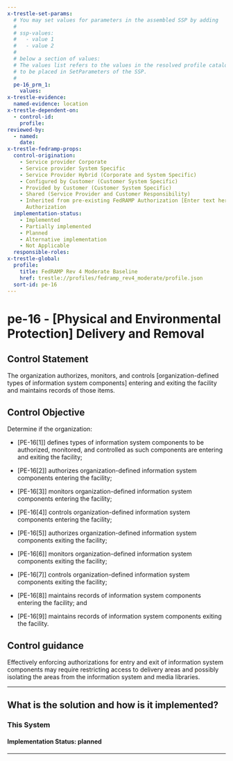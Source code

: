 ```yaml
---
x-trestle-set-params:
  # You may set values for parameters in the assembled SSP by adding
  #
  # ssp-values:
  #   - value 1
  #   - value 2
  #
  # below a section of values:
  # The values list refers to the values in the resolved profile catalog, and the ssp-values represent new values
  # to be placed in SetParameters of the SSP.
  #
  pe-16_prm_1:
    values:
x-trestle-evidence:
  named-evidence: location
x-trestle-dependent-on:
  - control-id:
    profile:
reviewed-by:
  - named:
    date:
x-trestle-fedramp-props:
  control-origination:
    - Service provider Corporate
    - Service provider System Specific
    - Service Provider Hybrid (Corporate and System Specific)
    - Configured by Customer (Customer System Specific)
    - Provided by Customer (Customer System Specific)
    - Shared (Service Provider and Customer Responsibility)
    - Inherited from pre-existing FedRAMP Authorization [Enter text here], Date of
      Authorization
  implementation-status:
    - Implemented
    - Partially implemented
    - Planned
    - Alternative implementation
    - Not Applicable
  responsible-roles:
x-trestle-global:
  profile:
    title: FedRAMP Rev 4 Moderate Baseline
    href: trestle://profiles/fedramp_rev4_moderate/profile.json
  sort-id: pe-16
---
```


# pe-16 - \[Physical and Environmental Protection\] Delivery and Removal

## Control Statement

The organization authorizes, monitors, and controls [organization-defined types of information system components] entering and exiting the facility and maintains records of those items.

## Control Objective

Determine if the organization:

- \[PE-16[1]\] defines types of information system components to be authorized, monitored, and controlled as such components are entering and exiting the facility;

- \[PE-16[2]\] authorizes organization-defined information system components entering the facility;

- \[PE-16[3]\] monitors organization-defined information system components entering the facility;

- \[PE-16[4]\] controls organization-defined information system components entering the facility;

- \[PE-16[5]\] authorizes organization-defined information system components exiting the facility;

- \[PE-16[6]\] monitors organization-defined information system components exiting the facility;

- \[PE-16[7]\] controls organization-defined information system components exiting the facility;

- \[PE-16[8]\] maintains records of information system components entering the facility; and

- \[PE-16[9]\] maintains records of information system components exiting the facility.

## Control guidance

Effectively enforcing authorizations for entry and exit of information system components may require restricting access to delivery areas and possibly isolating the areas from the information system and media libraries.

______________________________________________________________________

## What is the solution and how is it implemented?

<!-- For implementation status enter one of: implemented, partial, planned, alternative, not-applicable -->

<!-- Note that the list of rules under ### Rules: is read-only and changes will not be captured after assembly to JSON -->

### This System

<!-- Add implementation prose for the main This System component for control: pe-16 -->

#### Implementation Status: planned

______________________________________________________________________

